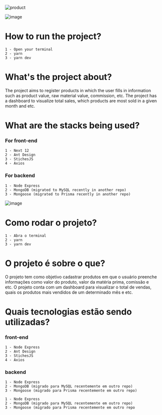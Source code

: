 
![product](https://github.com/Lippi99/dashboard_product_management/assets/65247407/dab1ff91-97f7-4318-a78b-6782d1c1209c)



![image](https://github.com/Lippi99/dashboard_product_management/assets/65247407/94d038fb-672b-41cf-8fac-43c38dcbdd48)

# How to run the project?
```
1 - Open your terminal
2 - yarn
3 - yarn dev
```
# What's the project about?
The project aims to register products in which the user fills in information such as product value, raw material value, commission, etc.
The project has a dashboard to visualize total sales, which products are most sold in a given month and etc.

# What are the stacks being used?
### For front-end
```
1 - Next 12
2 - Ant Design
3 - StichesJS
4 - Axios
```

### For backend
```
1 - Node Express
2 - MongoDB (migrated to MySQL recently in another repo)
3 - Mongoose (migrated to Prisma recently in another repo)
```


![image](https://github.com/Lippi99/dashboard_product_management/assets/65247407/a59abaaa-c471-4a01-8149-d09a0f72ddbb)
# Como rodar o projeto?
```
1 - Abra o terminal
2 - yarn
3 - yarn dev
```
# O projeto é sobre o que?
O projeto tem como objetivo cadastrar produtos em que o usuário preenche informações como valor do produto, valor da matéria prima, comissão e etc.
O projeto conta com um dashboard para visualizar o total de vendas, quais os produtos mais vendidos de um determinado mês e etc.

# Quais tecnologias estão sendo utilizadas?
### front-end
```
1 - Node Express
2 - Ant Design
3 - StichesJS
4 - Axios
```

### backend
```
1 - Node Express
2 - MongoDB (migrado para MySQL recentemente em outro repo)
3 - Mongoose (migrado para Prisma recentemente em outro repo)
```
```
1 - Node Express
2 - MongoDB (migrado para MySQL recentemente em outro repo)
3 - Mongoose (migrado para Prisma recentemente em outro repo
```


